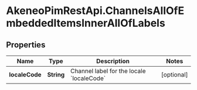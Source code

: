 # AkeneoPimRestApi.ChannelsAllOfEmbeddedItemsInnerAllOfLabels

## Properties

Name | Type | Description | Notes
------------ | ------------- | ------------- | -------------
**localeCode** | **String** | Channel label for the locale &#x60;localeCode&#x60; | [optional] 


